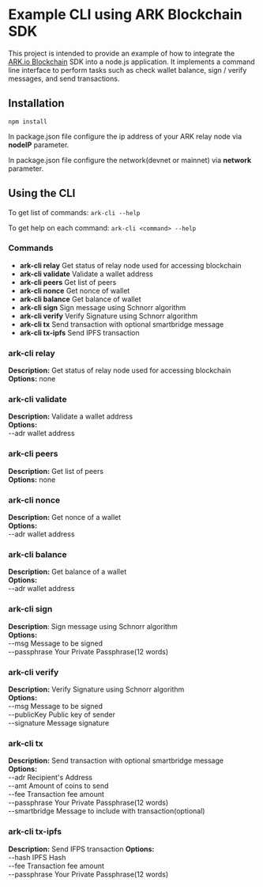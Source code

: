 # Example CLI using ARK Blockchain SDK

This project is intended to provide an example of how to integrate the [ARK.io Blockchain](https://ark.io/) SDK into a node.js application. It implements a command line interface to perform tasks such as check wallet balance, sign / verify messages, and send transactions.

## Installation

`npm install`

In package.json file configure the ip address of your ARK relay node via **nodeIP** parameter.

In package.json file configure the network(devnet or mainnet) via **network** parameter.

## Using the CLI

To get list of commands: `ark-cli --help`

To get help on each command: `ark-cli <command> --help`

### Commands

- **ark-cli relay** Get status of relay node used for accessing blockchain
- **ark-cli validate** Validate a wallet address
- **ark-cli peers** Get list of peers
- **ark-cli nonce** Get nonce of wallet
- **ark-cli balance** Get balance of wallet
- **ark-cli sign** Sign message using Schnorr algorithm
- **ark-cli verify** Verify Signature using Schnorr algorithm
- **ark-cli tx** Send transaction with optional smartbridge message
- **ark-cli tx-ipfs** Send IPFS transaction

### **ark-cli relay**

**Description:** Get status of relay node used for accessing blockchain  
**Options:** none

### **ark-cli validate**

**Description:** Validate a wallet address  
**Options:**  
 --adr wallet address

### **ark-cli peers**

**Description:** Get list of peers  
**Options:** none

### **ark-cli nonce**

**Description:** Get nonce of a wallet  
**Options:**  
 --adr wallet address

### **ark-cli balance**

**Description:** Get balance of a wallet  
**Options:**  
 --adr wallet address

### **ark-cli sign**

**Description**: Sign message using Schnorr algorithm  
**Options:**  
 --msg Message to be signed  
 --passphrase Your Private Passphrase(12 words)

### **ark-cli verify**

**Description:** Verify Signature using Schnorr algorithm  
**Options:**  
 --msg Message to be signed  
 --publicKey Public key of sender  
 --signature Message signature

### **ark-cli tx**

**Description:** Send transaction with optional smartbridge message  
**Options:**  
 --adr Recipient's Address  
 --amt Amount of coins to send  
 --fee Transaction fee amount  
 --passphrase Your Private Passphrase(12 words)  
 --smartbridge Message to include with transaction(optional)

### **ark-cli tx-ipfs**

**Description:** Send IFPS transaction
**Options:**  
 --hash IPFS Hash  
 --fee Transaction fee amount  
 --passphrase Your Private Passphrase(12 words)  
